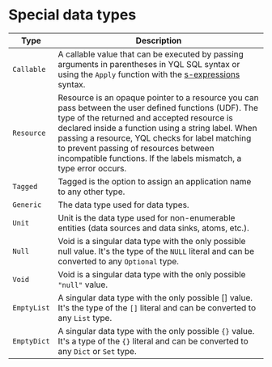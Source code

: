 # Special data types

| Type | Description |
| ----- | ----- |
| `Callable` | A callable value that can be executed by passing arguments in parentheses in YQL SQL syntax or using the `Apply` function with the [s-expressions](/docs/s_expressions) syntax. |
| `Resource` | Resource is an opaque pointer to a resource you can pass between the user defined functions (UDF). The type of the returned and accepted resource is declared inside a function using a string label. When passing a resource, YQL checks for label matching to prevent passing of resources between incompatible functions. If the labels mismatch, a type error occurs. |
| `Tagged` | Tagged is the option to assign an application name to any other type. |
| `Generic` | The data type used for data types. |
| `Unit` | Unit is the data type used for non-enumerable entities (data sources and data sinks, atoms, etc.). |
| `Null` | Void is a singular data type with the only possible null value. It's the type of the `NULL` literal and can be converted to any `Optional` type. |
| `Void` | Void is a singular data type with the only possible `"null"` value. |
| `EmptyList` | A singular data type with the only possible [] value. It's the type of the `[]` literal and can be converted to any `List` type. |
| `EmptyDict` | A singular data type with the only possible `{}` value. It's a type of the `{}` literal and can be converted to any `Dict` or `Set` type. |


